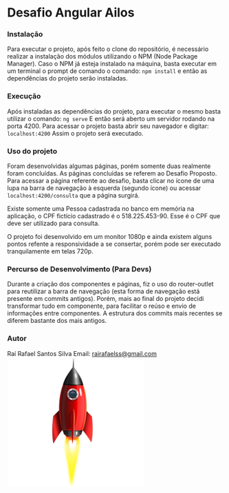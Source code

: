 # Desafio Angular Ailos

### Instalação
Para executar o projeto, após feito o clone do repositório, é necessário realizar a instalação dos módulos utilizando o NPM (Node Package Manager).
Caso o NPM já esteja instalado na máquina, basta executar em um terminal o prompt de comando o comando:
``npm install``
e então as dependências do projeto serão instaladas.

### Execução
Após instaladas as dependências do projeto, para executar o mesmo basta utilizar o comando:
``ng serve``
E então será aberto um servidor rodando na porta 4200. Para acessar o projeto basta abrir seu navegador e digitar:
``localhost:4200``
Assim o projeto será executado.

### Uso do projeto

Foram desenvolvidas algumas páginas, porém somente duas realmente foram concluídas. As páginas concluídas se referem ao Desafio Proposto.
Para acessar a página referente ao desafio, basta clicar no ícone de uma lupa na barra de navegação à esquerda (segundo ícone) ou acessar `localhost:4200/consulta` que a página surgirá.

Existe somente uma Pessoa cadastrada no banco em memória na aplicação, o CPF fictício cadastrado é o 518.225.453-90. Esse é o CPF que deve ser utilizado para consulta.

O projeto foi desenvolvido em um monitor 1080p e ainda existem alguns pontos refente a responsividade a se consertar, porém pode ser executado tranquilamente em telas 720p.

### Percurso de Desenvolvimento (Para Devs)
Durante a criação dos componentes e páginas, fiz o uso do router-outlet para reutilizar a barra de navegação (esta forma de navegação está presente em commits antigos). Porém, mais ao final do projeto decidi transformar tudo em componente, para facilitar o reúso e envio de informações entre componentes. A estrutura dos commits mais recentes se diferem bastante dos mais antigos.

### Autor
Raí Rafael Santos Silva 
Email: rairafaelss@gmail.com
![Foguete](/src/assets/rocket.png)